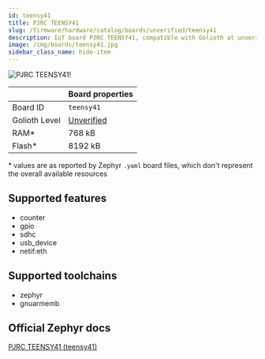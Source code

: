 ```yaml
---
id: teensy41
title: PJRC TEENSY41
slug: /firmware/hardware/catalog/boards/unverified/teensy41
description: IoT board PJRC TEENSY41, compatible with Golioth at unverified level.
image: /img/boards/teensy41.jpg
sidebar_class_name: hide-item
---
```


[//]: # (This is an auto-generated file, do not edit! Changes to it will be lost upon re-generation)

![PJRC TEENSY41!](/img/boards/teensy41.jpg "PJRC TEENSY41")

|                | Board properties     |
| -------------  | -------------------- |
| Board ID       | `teensy41` |
| Golioth Level  | [Unverified](/firmware/hardware#unverified-boards) |
| RAM*           | 768 kB |
| Flash*         | 8192 kB |

\* values are as reported by Zephyr `.yaml` board files, which don't represent the overall available resources



## Supported features

* counter
* gpio
* sdhc
* usb_device
* netif:eth

## Supported toolchains

* zephyr
* gnuarmemb

## Official Zephyr docs

[PJRC TEENSY41 (teensy41)](https://docs.zephyrproject.org/latest/boards/pjrc/teensy4/doc/index.html)
